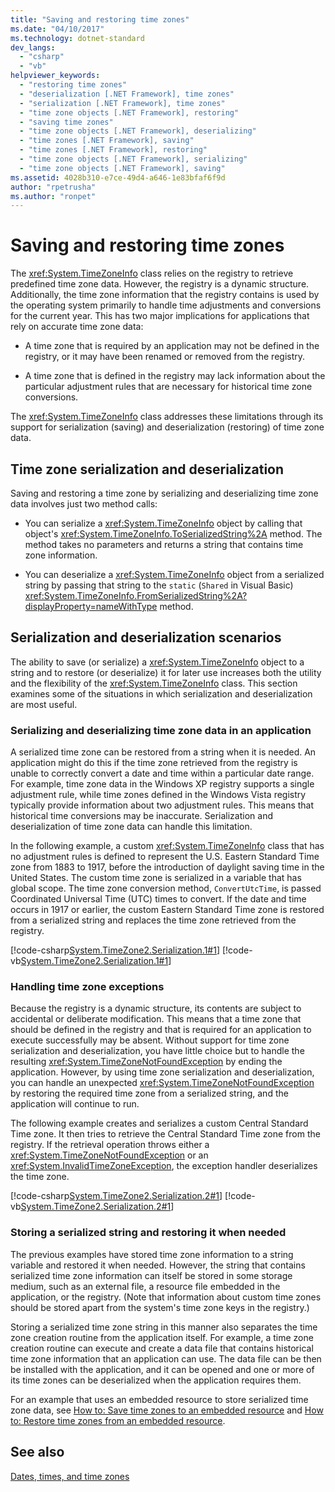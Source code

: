 ```yaml
---
title: "Saving and restoring time zones"
ms.date: "04/10/2017"
ms.technology: dotnet-standard
dev_langs: 
  - "csharp"
  - "vb"
helpviewer_keywords: 
  - "restoring time zones"
  - "deserialization [.NET Framework], time zones"
  - "serialization [.NET Framework], time zones"
  - "time zone objects [.NET Framework], restoring"
  - "saving time zones"
  - "time zone objects [.NET Framework], deserializing"
  - "time zones [.NET Framework], saving"
  - "time zones [.NET Framework], restoring"
  - "time zone objects [.NET Framework], serializing"
  - "time zone objects [.NET Framework], saving"
ms.assetid: 4028b310-e7ce-49d4-a646-1e83bfaf6f9d
author: "rpetrusha"
ms.author: "ronpet"
---
```

# Saving and restoring time zones

The <xref:System.TimeZoneInfo> class relies on the registry to retrieve predefined time zone data. However, the registry is a dynamic structure. Additionally, the time zone information that the registry contains is used by the operating system primarily to handle time adjustments and conversions for the current year. This has two major implications for applications that rely on accurate time zone data:

* A time zone that is required by an application may not be defined in the registry, or it may have been renamed or removed from the registry.

* A time zone that is defined in the registry may lack information about the particular adjustment rules that are necessary for historical time zone conversions.

The <xref:System.TimeZoneInfo> class addresses these limitations through its support for serialization (saving) and deserialization (restoring) of time zone data.

## Time zone serialization and deserialization

Saving and restoring a time zone by serializing and deserializing time zone data involves just two method calls:

* You can serialize a <xref:System.TimeZoneInfo> object by calling that object's <xref:System.TimeZoneInfo.ToSerializedString%2A> method. The method takes no parameters and returns a string that contains time zone information.

* You can deserialize a <xref:System.TimeZoneInfo> object from a serialized string by passing that string to the `static` (`Shared` in Visual Basic) <xref:System.TimeZoneInfo.FromSerializedString%2A?displayProperty=nameWithType> method.

## Serialization and deserialization scenarios

The ability to save (or serialize) a <xref:System.TimeZoneInfo> object to a string and to restore (or deserialize) it for later use increases both the utility and the flexibility of the <xref:System.TimeZoneInfo> class. This section examines some of the situations in which serialization and deserialization are most useful.

### Serializing and deserializing time zone data in an application

A serialized time zone can be restored from a string when it is needed. An application might do this if the time zone retrieved from the registry is unable to correctly convert a date and time within a particular date range. For example, time zone data in the Windows XP registry supports a single adjustment rule, while time zones defined in the Windows Vista registry typically provide information about two adjustment rules. This means that historical time conversions may be inaccurate. Serialization and deserialization of time zone data can handle this limitation.

In the following example, a custom <xref:System.TimeZoneInfo> class that has no adjustment rules is defined to represent the U.S. Eastern Standard Time zone from 1883 to 1917, before the introduction of daylight saving time in the United States. The custom time zone is serialized in a variable that has global scope. The time zone conversion method, `ConvertUtcTime`, is passed Coordinated Universal Time (UTC) times to convert. If the date and time occurs in 1917 or earlier, the custom Eastern Standard Time zone is restored from a serialized string and replaces the time zone retrieved from the registry.

[!code-csharp[System.TimeZone2.Serialization.1#1](../../../samples/snippets/csharp/VS_Snippets_CLR_System/system.TimeZone2.Serialization.1/cs/Serialization.cs#1)]
[!code-vb[System.TimeZone2.Serialization.1#1](../../../samples/snippets/visualbasic/VS_Snippets_CLR_System/system.TimeZone2.Serialization.1/vb/Serialization.vb#1)]

### Handling time zone exceptions

Because the registry is a dynamic structure, its contents are subject to accidental or deliberate modification. This means that a time zone that should be defined in the registry and that is required for an application to execute successfully may be absent. Without support for time zone serialization and deserialization, you have little choice but to handle the resulting <xref:System.TimeZoneNotFoundException> by ending the application. However, by using time zone serialization and deserialization, you can handle an unexpected <xref:System.TimeZoneNotFoundException> by restoring the required time zone from a serialized string, and the application will continue to run.

The following example creates and serializes a custom Central Standard Time zone. It then tries to retrieve the Central Standard Time zone from the registry. If the retrieval operation throws either a <xref:System.TimeZoneNotFoundException> or an <xref:System.InvalidTimeZoneException>, the exception handler deserializes the time zone.

[!code-csharp[System.TimeZone2.Serialization.2#1](../../../samples/snippets/csharp/VS_Snippets_CLR_System/system.TimeZone2.Serialization.2/cs/Serialization2.cs#1)]
[!code-vb[System.TimeZone2.Serialization.2#1](../../../samples/snippets/visualbasic/VS_Snippets_CLR_System/system.TimeZone2.Serialization.2/vb/Serialization2.vb#1)]

### Storing a serialized string and restoring it when needed

The previous examples have stored time zone information to a string variable and restored it when needed. However, the string that contains serialized time zone information can itself be stored in some storage medium, such as an external file, a resource file embedded in the application, or the registry. (Note that information about custom time zones should be stored apart from the system's time zone keys in the registry.)

Storing a serialized time zone string in this manner also separates the time zone creation routine from the application itself. For example, a time zone creation routine can execute and create a data file that contains historical time zone information that an application can use. The data file can be then be installed with the application, and it can be opened and one or more of its time zones can be deserialized when the application requires them.

For an example that uses an embedded resource to store serialized time zone data, see [How to: Save time zones to an embedded resource](../../../docs/standard/datetime/save-time-zones-to-an-embedded-resource.md) and [How to: Restore time zones from an embedded resource](../../../docs/standard/datetime/restore-time-zones-from-an-embedded-resource.md).

## See also

[Dates, times, and time zones](../../../docs/standard/datetime/index.md)
